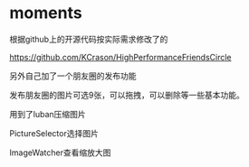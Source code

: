 <h1>moments</h1>
<p>根据github上的开源代码按实际需求修改了的</p>
<p><a href="https://github.com/KCrason/HighPerformanceFriendsCircle" target="_blank">https://github.com/KCrason/HighPerformanceFriendsCircle</a></p>
<p>另外自己加了一个朋友圈的发布功能</p>
<p>发布朋友圈的图片可选9张，可以拖拽，可以删除等一些基本功能。</p>
<p>用到了luban压缩图片</p>
<p>PictureSelector选择图片</p>
<p>ImageWatcher查看缩放大图</p>
